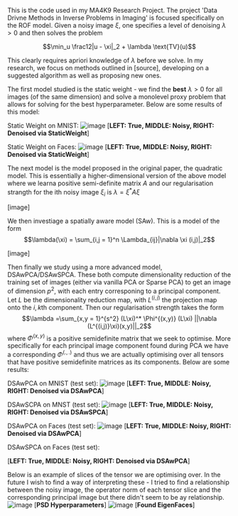 This is the code used in my MA4K9 Research Project. The project 'Data Drivne Methods in Inverse Problems in Imaging' is focused specifically on the ROF model. Given a noisy image $\xi$, one specifies a level of denoising $\lambda > 0$ and then solves the problem

$$\min_u \frac12|u - \xi|_2 + \lambda \text{TV}(u)$$

This clearly requires apriori knowledge of $\lambda$ before we solve. In my research, we focus on methods outlined in [source], developing on a suggested algorithm as well as proposing new ones. 

The first model studied is the static weight - we find the **best** $\lambda >0$ for all images (of the same dimension) and solve a monolevel proxy problem that allows for solving for the best hyperparameter. Below are some results of this model:

Static Weight on MNIST:
![image](https://github.com/user-attachments/assets/426e7a98-671c-4c72-a562-94b8a80ea300)
[**LEFT: True, MIDDLE: Noisy, RIGHT: Denoised via StaticWeight**]

Static Weight on Faces:
![image](https://github.com/user-attachments/assets/73c2fd2d-4d48-4a5f-92c8-54632844448c)
[**LEFT: True, MIDDLE: Noisy, RIGHT: Denoised via StaticWeight**]

The next model is the model proposed in the original paper, the quadratic model. This is essentially a higher-dimensional version of the above model where we learna positive semi-definite matrix $A$ and our regularisation strangth for the ith noisy image $\xi_i$ is $\lambda = \xi^* A \xi$

[image]

We then investiage a spatially aware model (SAw). This is a model of the form 
$$\lambda(\xi) = \sum_{i,j = 1}^n \Lambda_{ij}|\nabla \xi (i,j)|_2$$

[image]

Then finally we study using a more advanced model, DSAwPCA/DSAwSPCA. These both compute dimensionality reduction of the training set of images (either via vanilla PCA or Sparse PCA) to get an image of dimension $p^2$, with each entry corresponing to a principal component. Let $L$ be the dimensionality reduction map, with $L^{(i,j)}$ the projection map onto the $i,k$th component. Then our regularisation strength takes the form
$$\lambda =\sum_{x,y = 1}^{s^2} (L\xi)^* \Phi^{(x,y)} (L\xi) ||\nabla (L^{(i,j)}\xi)(x,y)||_2$$
where $\Phi^{(x,y)}$ is a positive semidefinite matrix that we seek to optimise. More specifically for each principal image component found during PCA we have a corresponding $\Phi^{(.,.)}$ and thus we are actually optimising over all tensors that have positive semidefinite matrices as its components. Below are some results:

DSAwPCA on MNIST (test set):
![image](https://github.com/user-attachments/assets/043aba25-6e53-489d-bebf-233d827e48f5)
[**LEFT: True, MIDDLE: Noisy, RIGHT: Denoised via DSAwPCA**]

DSAwSCPA on MNST (test set):
![image](https://github.com/user-attachments/assets/f4244c71-486a-4a4d-b9fb-2cfd0bca06fd)
[**LEFT: True, MIDDLE: Noisy, RIGHT: Denoised via DSAwSPCA**]

DSAwPCA on Faces (test set):
![image](https://github.com/user-attachments/assets/aded4b07-4906-4a93-b242-e1b47c6816ed)
[**LEFT: True, MIDDLE: Noisy, RIGHT: Denoised via DSAwPCA**]

DSAwSPCA on Faces (test set):

[**LEFT: True, MIDDLE: Noisy, RIGHT: Denoised via DSAwPCA**]

Below is an example of slices of the tensor we are optimising over. In the future I wish to find a way of interpreting these - I tried to find a relationship between the noisy image, the operator norm of each tensor slice and the corresponding principal image but there didn't seem to be ay relationship.
![image](https://github.com/user-attachments/assets/c002d671-68b6-42d7-a629-b1fb09091f19)
[**PSD Hyperparameters**]
![image](https://github.com/user-attachments/assets/8bfce8a3-18f9-461d-b02d-191e8e772eb9)
[**Found EigenFaces**]


